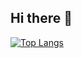 ## Hi there 👋
[![Top Langs](https://github-readme-stats.vercel.app/api/top-langs/?username=youngseok-1)](https://github.com/anuraghazra/github-readme-stats)


<!--
**youngseok-1/youngseok-1** is a ✨ _special_ ✨ repository because its `README.md` (this file) appears on your GitHub profile.

Here are some ideas to get you started:

- 🔭 I’m currently working on ...
- 🌱 I’m currently learning ...
- 👯 I’m looking to collaborate on ...
- 🤔 I’m looking for help with ...
- 💬 Ask me about ...
- 📫 How to reach me: ...
- 😄 Pronouns: ...
- ⚡ Fun fact: ...
-->
